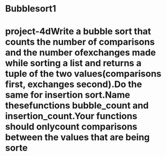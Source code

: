 # Bubblesort1
# project-4dWrite a bubble sort that counts the number of comparisons and the number ofexchanges made while sorting a list and returns a tuple of the two values(comparisons first, exchanges second).Do the same for insertion sort.Name thesefunctions **bubble_count** and **insertion_count**.Your functions should **only**count comparisons between the values that are being sorte

